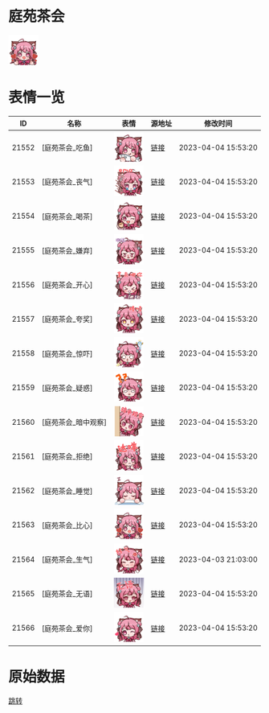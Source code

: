 # 庭苑茶会

<img src="./cover.png" height="60" alt="cover" />

# 表情一览

|ID|名称|表情|源地址|修改时间|
|----|----|----|----|----|
|21552|[庭苑茶会_吃鱼]|<img src="./pic/021552_%5B庭苑茶会_吃鱼%5D.png" height="60" alt="吃鱼"/>|[链接](https://i0.hdslb.com/bfs/garb/c6c1b056a675948f9dab9aee8312d3d3b3b53101.png)|2023-04-04 15:53:20|
|21553|[庭苑茶会_丧气]|<img src="./pic/021553_%5B庭苑茶会_丧气%5D.png" height="60" alt="丧气"/>|[链接](https://i0.hdslb.com/bfs/garb/ff0e4ce2e7343b2847ebec6415ee74a19f8a8d14.png)|2023-04-04 15:53:20|
|21554|[庭苑茶会_喝茶]|<img src="./pic/021554_%5B庭苑茶会_喝茶%5D.png" height="60" alt="喝茶"/>|[链接](https://i0.hdslb.com/bfs/garb/d550cf3597baf7086c9a1ca383002c8627bbe56a.png)|2023-04-04 15:53:20|
|21555|[庭苑茶会_嫌弃]|<img src="./pic/021555_%5B庭苑茶会_嫌弃%5D.png" height="60" alt="嫌弃"/>|[链接](https://i0.hdslb.com/bfs/garb/a17b5811f3f67585c34681bac4005b4afe149a2e.png)|2023-04-04 15:53:20|
|21556|[庭苑茶会_开心]|<img src="./pic/021556_%5B庭苑茶会_开心%5D.png" height="60" alt="开心"/>|[链接](https://i0.hdslb.com/bfs/garb/8d0a7489512c667785394cef261ed98be24abe2c.png)|2023-04-04 15:53:20|
|21557|[庭苑茶会_夸奖]|<img src="./pic/021557_%5B庭苑茶会_夸奖%5D.png" height="60" alt="夸奖"/>|[链接](https://i0.hdslb.com/bfs/garb/ca1d66ef8f40df10a33ae941a383e6609b16dcb9.png)|2023-04-04 15:53:20|
|21558|[庭苑茶会_惊吓]|<img src="./pic/021558_%5B庭苑茶会_惊吓%5D.png" height="60" alt="惊吓"/>|[链接](https://i0.hdslb.com/bfs/garb/f9ba1712f0fee4652cd1c9c38490893c46225d71.png)|2023-04-04 15:53:20|
|21559|[庭苑茶会_疑惑]|<img src="./pic/021559_%5B庭苑茶会_疑惑%5D.png" height="60" alt="疑惑"/>|[链接](https://i0.hdslb.com/bfs/garb/790f7a3bfd3fba41e1828cfd89d0b1268e34ee5e.png)|2023-04-04 15:53:20|
|21560|[庭苑茶会_暗中观察]|<img src="./pic/021560_%5B庭苑茶会_暗中观察%5D.png" height="60" alt="暗中观察"/>|[链接](https://i0.hdslb.com/bfs/garb/ec5fa1d374e61b70d21a5db8add596e31f87e702.png)|2023-04-04 15:53:20|
|21561|[庭苑茶会_拒绝]|<img src="./pic/021561_%5B庭苑茶会_拒绝%5D.png" height="60" alt="拒绝"/>|[链接](https://i0.hdslb.com/bfs/garb/43190c5852c9a01c78f54cd14b7321ccf9856785.png)|2023-04-04 15:53:20|
|21562|[庭苑茶会_睡觉]|<img src="./pic/021562_%5B庭苑茶会_睡觉%5D.png" height="60" alt="睡觉"/>|[链接](https://i0.hdslb.com/bfs/garb/0806911cf4d1a62d82d5ea00c12b1f4c34952454.png)|2023-04-04 15:53:20|
|21563|[庭苑茶会_比心]|<img src="./pic/021563_%5B庭苑茶会_比心%5D.png" height="60" alt="比心"/>|[链接](https://i0.hdslb.com/bfs/garb/f300ee4585ace021c98938c136a23d7c9f2ad1ac.png)|2023-04-04 15:53:20|
|21564|[庭苑茶会_生气]|<img src="./pic/021564_%5B庭苑茶会_生气%5D.png" height="60" alt="生气"/>|[链接](https://i0.hdslb.com/bfs/garb/ae2e41d32a9de065bec8dd6077db82bc7695ca03.png)|2023-04-03 21:03:00|
|21565|[庭苑茶会_无语]|<img src="./pic/021565_%5B庭苑茶会_无语%5D.png" height="60" alt="无语"/>|[链接](https://i0.hdslb.com/bfs/garb/e5bc110fc2ae294e2a462eabe9d5c4a1f38d89d6.png)|2023-04-04 15:53:20|
|21566|[庭苑茶会_爱你]|<img src="./pic/021566_%5B庭苑茶会_爱你%5D.png" height="60" alt="爱你"/>|[链接](https://i0.hdslb.com/bfs/garb/721a05ac7b81845c3973a103f173638dc5756245.png)|2023-04-04 15:53:20|

# 原始数据

[跳转](./raw.json)

